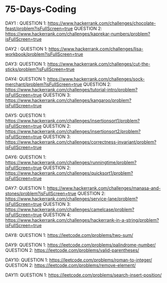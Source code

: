 # 75-Days-Coding

DAY1 : QUESTION 1: https://www.hackerrank.com/challenges/chocolate-feast/problem?isFullScreen=true
       QUESTION 2: https://www.hackerrank.com/challenges/kaprekar-numbers/problem?isFullScreen=true

DAY2 : QUESTION 1: https://www.hackerrank.com/challenges/lisa-workbook/problem?isFullScreen=true

DAY3: QUESTION 1: https://www.hackerrank.com/challenges/cut-the-sticks/problem?isFullScreen=true

DAY4: QUESTION 1: https://www.hackerrank.com/challenges/sock-merchant/problem?isFullScreen=true
      QUESTION 2: https://www.hackerrank.com/challenges/tutorial-intro/problem?isFullScreen=true
      QUESTION 3: https://www.hackerrank.com/challenges/kangaroo/problem?isFullScreen=true

DAY5: QUESTION 1: https://www.hackerrank.com/challenges/insertionsort1/problem?isFullScreen=true
      QUESTION 2: https://www.hackerrank.com/challenges/insertionsort2/problem?isFullScreen=true
      QUESTION 3: https://www.hackerrank.com/challenges/correctness-invariant/problem?isFullScreen=true

DAY6: QUESTION 1: https://www.hackerrank.com/challenges/runningtime/problem?isFullScreen=true
      QUESTION 2: https://www.hackerrank.com/challenges/quicksort1/problem?isFullScreen=true

DAY7: QUESTION 1: https://www.hackerrank.com/challenges/manasa-and-stones/problem?isFullScreen=true
      QUESTION 2: https://www.hackerrank.com/challenges/service-lane/problem?isFullScreen=true
      QUESTION 3: https://www.hackerrank.com/challenges/camelcase/problem?isFullScreen=true
      QUESTION 4: https://www.hackerrank.com/challenges/hackerrank-in-a-string/problem?isFullScreen=true

DAY8: QUESTION 1: https://leetcode.com/problems/two-sum/

DAY9: QUESTION 1: https://leetcode.com/problems/palindrome-number/
      QUESTION 2: https://leetcode.com/problems/valid-parentheses/

DAY10: QUESTION 1: https://leetcode.com/problems/roman-to-integer/
       QUESTION 2: https://leetcode.com/problems/remove-element/

DAY11: QUESTION 1: https://leetcode.com/problems/search-insert-position/
